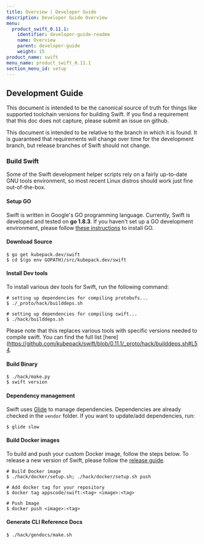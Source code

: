 ```yaml
---
title: Overview | Developer Guide
description: Developer Guide Overview
menu:
  product_swift_0.11.1:
    identifier: developer-guide-readme
    name: Overview
    parent: developer-guide
    weight: 15
product_name: swift
menu_name: product_swift_0.11.1
section_menu_id: setup
---
```


## Development Guide
This document is intended to be the canonical source of truth for things like supported toolchain versions for building Swift.
If you find a requirement that this doc does not capture, please submit an issue on github.

This document is intended to be relative to the branch in which it is found. It is guaranteed that requirements will change over time
for the development branch, but release branches of Swift should not change.

### Build Swift
Some of the Swift development helper scripts rely on a fairly up-to-date GNU tools environment, so most recent Linux distros should
work just fine out-of-the-box.

#### Setup GO
Swift is written in Google's GO programming language. Currently, Swift is developed and tested on **go 1.8.3**. If you haven't set up a GO
development environment, please follow [these instructions](https://golang.org/doc/code.html) to install GO.

#### Download Source

```console
$ go get kubepack.dev/swift
$ cd $(go env GOPATH)/src/kubepack.dev/swift
```

#### Install Dev tools
To install various dev tools for Swift, run the following command:

```console
# setting up dependencies for compiling protobufs...
$ ./_proto/hack/builddeps.sh

# setting up dependencies for compiling swift...
$ ./hack/builddeps.sh
```

Please note that this replaces various tools with specific versions needed to compile swift. You can find the full list [here](https://github.com/kubepack/swift/blob/0.11.1/_proto/hack/builddeps.sh#L54.

#### Build Binary
```console
$ ./hack/make.py
$ swift version
```

#### Dependency management
Swift uses [Glide](https://github.com/Masterminds/glide) to manage dependencies. Dependencies are already checked in the `vendor` folder.
If you want to update/add dependencies, run:

```console
$ glide slow
```

#### Build Docker images
To build and push your custom Docker image, follow the steps below. To release a new version of Swift, please follow the [release guide](/docs/setup/developer-guide/release.md).

```console
# Build Docker image
$ ./hack/docker/setup.sh; ./hack/docker/setup.sh push

# Add docker tag for your repository
$ docker tag appscode/swift:<tag> <image>:<tag>

# Push Image
$ docker push <image>:<tag>
```

#### Generate CLI Reference Docs
```console
$ ./hack/gendocs/make.sh
```

